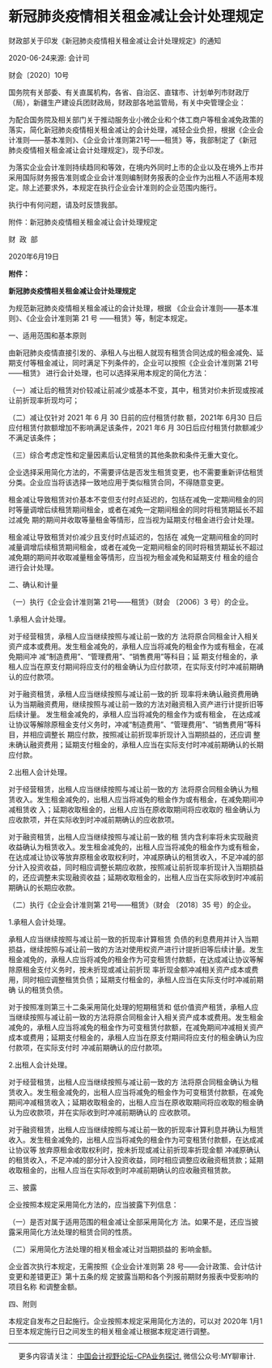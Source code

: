 ﻿新冠肺炎疫情相关租金减让会计处理规定
==================

  

财政部关于印发《新冠肺炎疫情相关租金减让会计处理规定》的通知

2020-06-24来源: 会计司

财会〔2020〕10号

国务院有关部委、有关直属机构，各省、自治区、直辖市、计划单列市财政厅（局），新疆生产建设兵团财政局，财政部各地监管局，有关中央管理企业：

为配合国务院及相关部门关于推动服务业小微企业和个体工商户等租金减免政策的落实，简化新冠肺炎疫情相关租金减让的会计处理，减轻企业负担，根据《企业会计准则——基本准则》、《企业会计准则第21号——租赁》等，我部制定了《新冠肺炎疫情相关租金减让会计处理规定》，现予印发。

为落实企业会计准则持续趋同和等效，在境内外同时上市的企业以及在境外上市并采用国际财务报告准则或企业会计准则编制财务报表的企业作为出租人不适用本规定。除上述要求外，本规定在执行企业会计准则的企业范围内施行。

执行中有何问题，请及时反馈我部。

附件：新冠肺炎疫情相关租金减让会计处理规定

财  政  部    

2020年6月19日

**附件：**

**新冠肺炎疫情相关租金减让会计处理规定**


为规范新冠肺炎疫情相关租金减让的会计处理，根据 《企业会计准则——基本准则》、《企业会计准则第 21 号 ——租赁》等，制定本规定。

一、适用范围和基本原则

由新冠肺炎疫情直接引发的、承租人与出租人就现有租赁合同达成的租金减免、延期支付等租金减让，同时满足下列条件的，企业可以按照《企业会计准则第 21号——租赁》 进行会计处理，也可以选择采用本规定的简化方法：

（一）减让后的租赁对价较减让前减少或基本不变，其中，租赁对价未折现或按减让前折现率折现均可；

（二）减让仅针对 2021 年 6 月 30 日前的应付租赁付款 额，2021年 6月30 日后应付租赁付款额增加不影响满足该条件，2021 年6 月 30日后应付租赁付款额减少不满足该条件；

（三）综合考虑定性和定量因素后认定租赁的其他条款和条件无重大变化。

企业选择采用简化方法的，不需要评估是否发生租赁变更，也不需要重新评估租赁分类。企业应当将该选择一致地应用于类似租赁合同，不得随意变更。

租金减让导致租赁对价基本不变但支付时点延迟的，包括在减免一定期间租金的同时等量调增后续租赁期间租金，或者在减免一定期间租金的同时将租赁期延长不超过减免 期的期间并收取等量租金等情形，应当视为延期支付租金进行会计处理。

租金减让导致租赁对价减少且支付时点延迟的，包括在 减免一定期间租金的同时减量调增后续租赁期间租金，或者在减免一定期间租金的同时将租赁期延长不超过减免期的期间并收取减量租金等情形，应当视为租金减免和延期支付 租金的组合进行会计处理。

二、确认和计量

（一）执行《企业会计准则第 21号——租赁》（财会 〔2006〕3 号）的企业。

1.承租人会计处理。

对于经营租赁，承租人应当继续按照与减让前一致的方 法将原合同租金计入相关资产成本或费用。发生租金减免的，承租人应当将减免的租金作为或有租金，在减免期间冲 减“制造费用”、“管理费用”、“销售费用”等科目；延 期支付租金的，承租人应当在原支付期间将应支付的租金确认为应付款项，在实际支付时冲减前期确认的应付款项。

对于融资租赁，承租人应当继续按照与减让前一致的折 现率将未确认融资费用确认为当期融资费用，继续按照与减让前一致的方法对融资租入资产进行计提折旧等后续计量。 发生租金减免的，承租人应当将减免的租金作为或有租金， 在达成减让协议等解除原租金支付义务时，冲减“制造费用”、“管理费用”、“销售费用”等科目，并相应调整长 期应付款，按照减让前折现率折现计入当期损益的，还应调 整未确认融资费用；延期支付租金的，承租人应当在实际支付时冲减前期确认的长期应付款。

2.出租人会计处理。

对于经营租赁，出租人应当继续按照与减让前一致的方 法将原合同租金确认为租赁收入。发生租金减免的，出租人应当将减免的租金作为或有租金，在减免期间冲减租赁收 入；延期收取租金的，出租人应当在原收取期间将应收取的 租金确认为应收款项，并在实际收到时冲减前期确认的应收款项。

对于融资租赁，出租人应当继续按照与减让前一致的租 赁内含利率将未实现融资收益确认为租赁收入。发生租金减免的，出租人应当将减免的租金作为或有租金，在达成减让协议等放弃原租金收取权利时，冲减原确认的租赁收入，不足冲减的部分计入投资收益，同时相应调整长期应收款，按照减让前折现率折现计入当期损益的，还应调整未实现融资收益；延期收取租金的，出租人应当在实际收到时冲减前期确认的长期应收款。

（二）执行《企业会计准则第 21号——租赁》（财会 〔2018〕35 号）的企业。

1.承租人会计处理。

承租人应当继续按照与减让前一致的折现率计算租赁 负债的利息费用并计入当期损益，继续按照与减让前一致的方法对使用权资产进行计提折旧等后续计量。发生租金减免的，承租人应当将减免的租金作为可变租赁付款额，在达成减让协议等解除原租金支付义务时，按未折现或减让前折现 率折现金额冲减相关资产成本或费用，同时相应调整租赁负债；延期支付租金的，承租人应当在实际支付时冲减前期确 认的租赁负债。

对于按照准则第三十二条采用简化处理的短期租赁和 低价值资产租赁，承租人应当继续按照与减让前一致的方法将原合同租金计入相关资产成本或费用。发生租金减免的，承租人应当将减免的租金作为可变租赁付款额，在减免期间冲减相关资产成本或费用；延期支付租金的，承租人应当在原支付期间将应支付的租金确认为应付款项，在实际支付时 冲减前期确认的应付款项。

2.出租人会计处理。

对于经营租赁，出租人应当继续按照与减让前一致的方 法将原合同租金确认为租赁收入。发生租金减免的，出租人应当将减免的租金作为可变租赁付款额，在减免期间冲减租赁收入；延期收取租金的，出租人应当在原收取期间将应收取的租金确认为应收款项，并在实际收到时冲减前期确认的 应收款项。

对于融资租赁，出租人应当继续按照与减让前一致的折现率计算利息并确认为租赁收入。发生租金减免的，出租人应当将减免的租金作为可变租赁付款额，在达成减让协议等 放弃原租金收取权利时，按未折现或减让前折现率折现金额 冲减原确认的租赁收入，不足冲减的部分计入投资收益，同时相应调整应收融资租赁款；延期收取租金的，出租人应当在实际收到时冲减前期确认的应收融资租赁款。

三、披露

企业按照本规定采用简化方法的，应当披露下列信息：

（一）是否对属于适用范围的租金减让全部采用简化方 法。如果不是，还应当披露采用简化方法处理的租赁合同的性质。

（二）采用简化方法处理的相关租金减让对当期损益的 影响金额。

企业首次执行本规定，无需按照《企业会计准则第 28 号——会计政策、会计估计变更和差错更正》第十五条的规 定披露当期和各个列报前期财务报表中受影响的项目名称 和调整金额。

四、附则

本规定自发布之日起施行。企业按照本规定采用简化方法的，可以对 2020年 1月1日至本规定施行日之间发生的相关租金减让根据本规定进行调整。

* * *

     更多内容请关注： [中国会计视野论坛-CPA业务探讨.](https://bbs.esnai.com/thread-5354530-1-3.html) 微信公众号:MY聊审计.